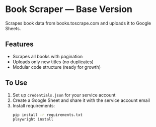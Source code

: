 # Book Scraper — Base Version

Scrapes book data from books.toscrape.com and uploads it to Google Sheets.

## Features
- Scrapes all books with pagination
- Uploads only new titles (no duplicates)
- Modular code structure (ready for growth)

## To Use
1. Set up `credentials.json` for your service account
2. Create a Google Sheet and share it with the service account email
3. Install requirements:
   ```bash
   pip install -r requirements.txt
   playwright install
